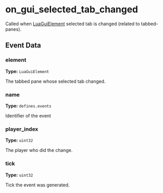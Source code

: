 # on_gui_selected_tab_changed

Called when [LuaGuiElement](runtime:LuaGuiElement) selected tab is changed (related to tabbed-panes).

## Event Data

### element

**Type:** `LuaGuiElement`

The tabbed pane whose selected tab changed.

### name

**Type:** `defines.events`

Identifier of the event

### player_index

**Type:** `uint32`

The player who did the change.

### tick

**Type:** `uint32`

Tick the event was generated.


